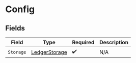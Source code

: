 # Config


## Fields

| Field                                                 | Type                                                  | Required                                              | Description                                           |
| ----------------------------------------------------- | ----------------------------------------------------- | ----------------------------------------------------- | ----------------------------------------------------- |
| `Storage`                                             | [LedgerStorage](../../models/shared/ledgerstorage.md) | :heavy_check_mark:                                    | N/A                                                   |